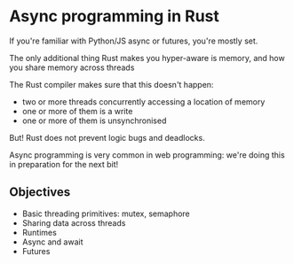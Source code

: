 # Async programming in Rust

If you're familiar with Python/JS async or futures, you're mostly set.

The only additional thing Rust makes you hyper-aware is memory, and how you share memory across threads

The Rust compiler makes sure that this doesn't happen:

- two or more threads concurrently accessing a location of memory
- one or more of them is a write
- one or more of them is unsynchronised

But! Rust does not prevent logic bugs and deadlocks.

Async programming is very common in web programming: we're doing this in preparation for the next bit!

## Objectives

- Basic threading primitives: mutex, semaphore
- Sharing data across threads
- Runtimes
- Async and await
- Futures

